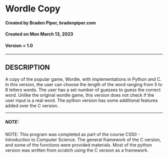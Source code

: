 # Wordle Copy
#### Created by Braden Piper, bradenpiper.com
#### Created on Mon March 13, 2023
#### Version = 1.0
---
## DESCRIPTION
A copy of the popular game, Wordle, with implementations in Python and C.
In this version, the user can choose the length of the word ranging from
5 to 8 letters words. The user has a set number of guesses to guess the
correct word.
Unlike the original wordle game, this version does not check if the user
input is a real word.
The python version has some additional features added over the C version.

---
##### NOTE:
NOTE: This program was completed as part of the course CS50 - Introduction
to Computer Science. The general framework of the C version, and some
of the functions were provided materials.
Most of the python version was written from scratch using the C version as
a framework.